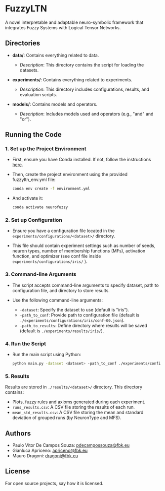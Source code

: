 # FuzzyLTN

A novel interpretable and adaptable neuro-symbolic framework that integrates Fuzzy Systems with Logical Tensor Networks.

## Directories

- **data/**: Contains everything related to data.
  - *Description*: This directory contains the script for loading the datasets. 

- **experiments/**: Contains everything related to experiments.
  - *Description*: This directory includes configurations, results, and evaluation scripts.

- **models/**: Contains models and operators.
  - *Description*: Includes models used and operators (e.g., "and" and "or").

## Running the Code

### 1. Set up the Project Environment

- First, ensure you have Conda installed. If not, follow the instructions [here](https://docs.conda.io/projects/conda/en/latest/user-guide/install/index.html).
- Then, create the project environment using the provided fuzzyltn_env.yml file:
  ```bash
  conda env create -f environment.yml
  ```

- And activate it:

  ```bash
  conda activate neurofuzzy
  ```

### 2. Set up Configuration

- Ensure you have a configuration file located in the `experiments/configurations/<dataset>/` directory.

- This file should contain experiment settings such as number of seeds, neuron types, number of membership functions (MFs), activation function, and optimizer (see conf file inside `experiments/configurations/iris/` ).

### 3. Command-line Arguments

- The script accepts command-line arguments to specify dataset, path to configuration file, and directory to store results.

- Use the following command-line arguments:
  - `-dataset`: Specify the dataset to use (default is "iris").
  - `-path_to_conf`: Provide path to configuration file (default is `./experiments/configurations/iris/conf-00.json`).
  - `-path_to_results`: Define directory where results will be saved (default is `./experiments/results/iris/`).

### 4. Run the Script

- Run the main script using Python:
  ```bash
  python main.py -dataset <dataset> -path_to_conf ./experiments/configurations/<dataset>/<name_of_conf>.json -path_to_results ./experiments/results/<dataset>/
  ```

### 5. Results 

Results are stored in `./results/<dataset>/` directory. This directory contains:

- Plots, fuzzy rules and axioms generated during each experiment.
- `runs_results.csv`: A CSV file storing the results of each run.
- `mean_std_results.csv`: A CSV file storing the mean and standard deviation of grouped runs (by NeuronType and MFS).


## Authors
- Paulo Vitor De Campos Souza: pdecampossouza@fbk.eu
- Gianluca Apriceno: apriceno@fbk.eu
- Mauro Dragoni: dragoni@fbk.eu
## License
For open source projects, say how it is licensed.
